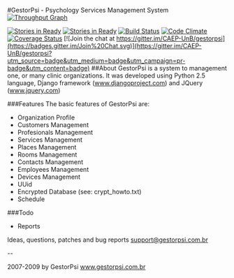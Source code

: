 #GestorPsi - Psychology Services Management System
[![Throughput Graph](https://graphs.waffle.io/caep-unb/gestorpsi/throughput.svg)](https://waffle.io/caep-unb/gestorpsi/metrics)

[![Stories in Ready](https://badge.waffle.io/caep-unb/gestorpsi.svg?label=ready&title=Ready)](http://waffle.io/caep-unb/gestorpsi) [![Stories in Ready](https://badge.waffle.io/caep-unb/gestorpsi.svg?label=in%20progress&title=In%20Progress)](http://waffle.io/caep-unb/gestorpsi) [![Build Status](https://travis-ci.org/CAEP-UnB/gestorpsi.svg)](https://travis-ci.org/CAEP-UnB/gestorpsi) [![Code Climate](https://codeclimate.com/github/CAEP-UnB/gestorpsi/badges/gpa.svg)](https://codeclimate.com/github/CAEP-UnB/gestorpsi) [![Coverage Status](https://coveralls.io/repos/CAEP-UnB/gestorpsi/badge.svg?branch=unb)](https://coveralls.io/r/CAEP-UnB/gestorpsi) [![Join the chat at https://gitter.im/CAEP-UnB/gestorpsi](https://badges.gitter.im/Join%20Chat.svg)](https://gitter.im/CAEP-UnB/gestorpsi?utm_source=badge&utm_medium=badge&utm_campaign=pr-badge&utm_content=badge)
##About
GestorPsi is a system to management one, or many clinic organizations.
It was developed using Python 2.5 language, Django framework
(www.djangoproject.com) and JQuery (www.jquery.com)


###Features
The basic features of GestorPsi are:
- Organization Profile
- Customers Management
- Profesionals Management
- Services Management
- Places Management
- Rooms Management
- Contacts Management
- Employees Management
- Devices Management
- UUid
- Encrypted Database (see: crypt_howto.txt)
- Schedule


###Todo
- Reports

Ideas, questions, patches and bug reports
support@gestorpsi.com.br

--

2007-2009 by GestorPsi
www.gestorpsi.com.br
